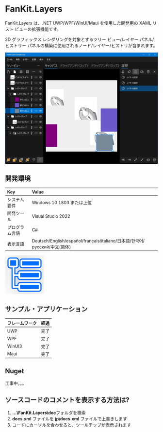 # FanKit.Layers

FanKit.Layers は、.NET UWP/WPF/WinUI/Maui を使用した開発用の XAML リスト ビューの拡張機能です。

2D グラフィックス レンダリングを対象とするツリー ビュー/レイヤー パネル/ヒストリー パネルの構築に使用されるノード/レイヤー/ヒストリが含まれます。

![](ScreenShot/JP.jpg)


## 開発環境

|Key|Value|
|:-|:-|
|システム要件| Windows 10 1803 または上位|
|開発ツール|Visual Studio 2022|
|プログラム言語|C#|
|表示言語|Deutsch/English/español/français/italiano/日本語/한국어/русский/中文(简体)|

![](ScreenShot/logo.png)


## サンプル・アプリケーション

|フレームワーク|経過|
|:-|:-|
|UWP|完了|
|WPF|完了|
|WinUI3|完了|
|Maui|完了|


## Nuget

工事中。。。


## ソースコードのコメントを表示する方法は?

1. **...\FanKit.Layers\doc**フォルダを検索
2. **docs.xml** ファイルを **jp\docs.xml** ファイルで上書きします
3. コードにカーソルを合わせると、ツールチップが表示されます
